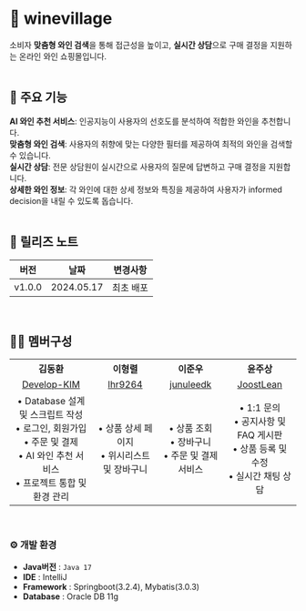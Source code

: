 # 🍷 winevillage
소비자 **맞춤형 와인 검색**을 통해 접근성을 높이고, **실시간 상담**으로 구매 결정을 지원하는 온라인 와인 쇼핑몰입니다.
<br/>
<br/>

## 🛒 주요 기능
**AI 와인 추천 서비스**: 인공지능이 사용자의 선호도를 분석하여 적합한 와인을 추천합니다. <br/>
**맞춤형 와인 검색**: 사용자의 취향에 맞는 다양한 필터를 제공하여 최적의 와인을 검색할 수 있습니다. <br/>
**실시간 상담**: 전문 상담원이 실시간으로 사용자의 질문에 답변하고 구매 결정을 지원합니다. <br/>
**상세한 와인 정보**: 각 와인에 대한 상세 정보와 특징을 제공하여 사용자가 informed decision을 내릴 수 있도록 돕습니다.
<br/>
<br/>

## 📒 릴리즈 노트
|     버전     |        날짜        |            변경사항                 |
| ----------- | ------------------ | -------------------------------- |
| v1.0.0 | 2024.05.17             | 최초 배포 |
<br/>

## 🧑‍💻 멤버구성
<div align="center">
  <table style="width: 100%; text-align: center;">
    <tr>
      <th>김동환</th>
      <th>이형렬</th>
      <th>이준우</th>
      <th>윤주상</th>
    </tr>
    <tr>
      <td>
        <a href="https://github.com/Develop-KIM">Develop-KIM</a>
      </td>
      <td>
        <a href="https://github.com/lhr9264">lhr9264</a>
      </td>
      <td>
        <a href="https://github.com/junuleedk">junuleedk</a>
      </td>
      <td>
        <a href="https://github.com/JoostLean">JoostLean</a>
      </td>
    </tr>
    <tr>
      <td>
        • Database 설계 및 스크립트 작성<br/>
        • 로그인, 회원가입<br/>
        • 주문 및 결제 <br/>
        • AI 와인 추천 서비스<br/>
        • 프로젝트 통합 및 환경 관리
      </td>
      <td>
        • 상품 상세 페이지<br/>
        • 위시리스트 및 장바구니
      </td>
      <td>
        • 상품 조회<br/>
        • 장바구니 <br/>
        • 주문 및 결제 서비스
      </td>
      <td>
        • 1:1 문의<br/>
        • 공지사항 및 FAQ 게시판<br/>
        • 상품 등록 및 수정<br/>
        • 실시간 채팅 상담
      </td>
    </tr>
  </table>
</div>
<br/>

### ⚙️ 개발 환경
-  **Java버전** : `Java 17`
-  **IDE** : IntelliJ
-  **Framework** : Springboot(3.2.4), Mybatis(3.0.3)
-  **Database** : Oracle DB 11g

